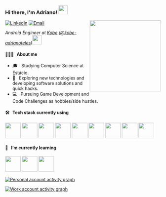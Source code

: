 <h3>Hi there, I'm Adriano! <img src="https://github.com/piyushP7pravin/piyushP7pravin/blob/master/Hi.gif" width="29px"></h3>

<img align='right' src="https://media.giphy.com/media/M9gbBd9nbDrOTu1Mqx/giphy.gif" width="230">

<p>
<a href="https://www.linkedin.com/in/adrianotelesc/"><img alt="LinkedIn" src="https://img.shields.io/badge/LinkedIn-0077B5?style=flat&logo=linkedin&logoColor=white"></a>
<a href="mailto:adriano.telesc@gmail.com"><img alt="Email" src="https://img.shields.io/badge/Gmail-D14836?style=flat&logo=gmail&logoColor=white"></a>
</p>

<p><em>Android Engineer at <a href="https://www.kobe.io/">Kobe</a> (<a href="https://github.com/kobe-adrianoteles">@kobe-adrianoteles</a>)<img src="https://media.giphy.com/media/WUlplcMpOCEmTGBtBW/giphy.gif" width="30"> 
  </em></p>

#### 👨🏻‍💻 &nbsp; About me

- 🎓 &nbsp; Studying Computer Science at Estácio.
- 🤔 &nbsp; Exploring new technologies and developing software solutions and quick hacks.
- 💻 &nbsp; Pursuing Game Development and Code Challenges as hobbies/side hustles.

#### 🛠 &nbsp; Tech stack currently using

<a href="https://git-scm.com/" target="_blank"><img height="50" src="https://www.vectorlogo.zone/logos/git-scm/git-scm-ar21.svg"></a>
<a href="https://www.android.com" target="_blank"><img height="50" src="https://www.vectorlogo.zone/logos/android/android-ar21.svg"></a>
<a href="https://kotlinlang.org" target="_blank"><img height="50" src="https://www.vectorlogo.zone/logos/kotlinlang/kotlinlang-ar21.svg"></a>
<a href="https://gradle.org" target="_blank"><img height="50" src="https://www.vectorlogo.zone/logos/gradle/gradle-ar21.svg"></a>
<a href="https://www.sqlite.org/index.html" target="_blank"><img height="50" src="https://www.vectorlogo.zone/logos/sqlite/sqlite-ar21.svg"></a>
<a href="https://www.json.org/" target="_blank"><img height="50" src="https://www.vectorlogo.zone/logos/json/json-ar21.svg"></a>
<a href="https://www.w3.org/XML/" target="_blank"><img height="50" src="https://www.vectorlogo.zone/logos/w3c_xml/w3c_xml-ar21.svg"></a>
<a href="https://firebase.google.com" target="_blank"><img height="50" src="https://www.vectorlogo.zone/logos/firebase/firebase-ar21.svg"></a>
<a href="https://www.bitrise.io/" target="_blank"><img height="50" src="https://www.vectorlogo.zone/logos/bitriseio/bitriseio-ar21.svg"></a>

#### 🌱 &nbsp; I’m currently learning

<a href="https://flutter.dev" target="_blank"><img height="50" src="https://www.vectorlogo.zone/logos/flutterio/flutterio-ar21.svg"></a>
<a href="https://dart.dev" target="_blank"><img height="50" src="https://www.vectorlogo.zone/logos/dartlang/dartlang-ar21.svg"></a>
<a href="https://godotengine.org" target="_blank"><img height="50" src="https://www.vectorlogo.zone/logos/godotengine/godotengine-ar21.svg"></a>

[![Personal account activity graph](https://activity-graph.herokuapp.com/graph?username=adrianotelesc&theme=github&custom_title=Personal%20Account%20Contribution%20Graph)](#)

[![Work account activity graph](https://activity-graph.herokuapp.com/graph?username=kobe-adrianoteles&theme=github&custom_title=Work%20Account%20Contribution%20Graph)](https://github.com/kobe-adrianoteles)



